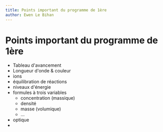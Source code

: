 ```yaml
---
title: Points important du programme de 1ère
author: Ewen Le Bihan
---
```


# Points important du programme de 1ère

- Tableau d'avancement
- Longueur d'onde & couleur
- ions
- équilibration de réactions
- niveaux d'énergie
- formules à trois variables
    - concentration (massique)
    - densité
    - masse (volumique)
    - ...
- optique
- 
